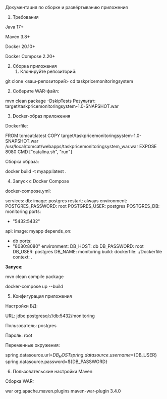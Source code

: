 Документация по сборке и развёртыванию приложения
1. Требования

Java 17+

Maven 3.8+

Docker 20.10+

Docker Compose 2.20+

2. Сборка приложения
   1. Клонируйте репозиторий:

git clone <ваш-репозиторий>
cd taskpricemonitoringsystem

   2. Соберите WAR-файл:

mvn clean package -DskipTests
Результат: target/taskpricemonitoringsystem-1.0-SNAPSHOT.war

3. Docker-образ приложения

Dockerfile:

FROM tomcat:latest
COPY target/taskpricemonitoringsystem-1.0-SNAPSHOT.war /usr/local/tomcat/webapps/taskpricemonitoringsystem_war.war
EXPOSE 8080
CMD ["catalina.sh", "run"]

Сборка образа:

docker build -t myapp:latest .

4. Запуск с Docker Compose

docker-compose.yml:

services:
db:
image: postgres
restart: always
environment:
POSTGRES_PASSWORD: root
POSTGRES_USER: postgres
POSTGRES_DB: monitoring
ports:
- "5432:5432"

api:
image: myapp
depends_on:
- db
ports:
- "8080:8080"
environment:
DB_HOST: db
DB_PASSWORD: root
DB_USER: postgres
DB_NAME: monitoring
build:
dockerfile: ./Dockerfile
context: .

 
**Запуск:**

mvn clean compile package

docker-compose up --build

5. Конфигурация приложения

Настройки БД:

URL: jdbc:postgresql://db:5432/monitoring

Пользователь: postgres

Пароль: root

Переменные окружения:

spring.datasource.url=${DB_HOST}
spring.datasource.username=${DB_USER}
spring.datasource.password=${DB_PASSWORD}

6. Пользовательские настройки Maven

Сборка WAR:

<packaging>war</packaging>
<plugin>
<groupId>org.apache.maven.plugins</groupId>
<artifactId>maven-war-plugin</artifactId>
<version>3.4.0</version>
</plugin>
